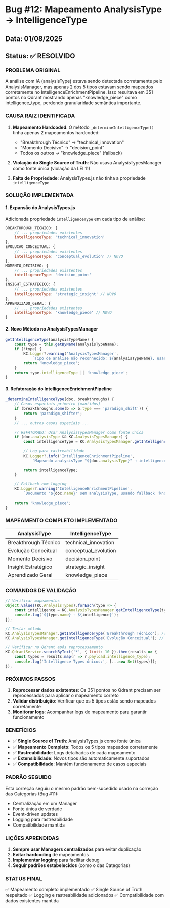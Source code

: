 # Bug #12: Mapeamento AnalysisType → IntelligenceType
## Data: 01/08/2025
## Status: ✅ RESOLVIDO

### PROBLEMA ORIGINAL
A análise com IA (analysisType) estava sendo detectada corretamente pelo AnalysisManager, mas apenas 2 dos 5 tipos estavam sendo mapeados corretamente no IntelligenceEnrichmentPipeline. Isso resultava em 351 pontos no Qdrant mostrando apenas "knowledge_piece" como intelligence_type, perdendo granularidade semântica importante.

### CAUSA RAIZ IDENTIFICADA
1. **Mapeamento Hardcoded**: O método `_determineIntelligenceType()` tinha apenas 2 mapeamentos hardcoded:
   - "Breakthrough Técnico" → "technical_innovation"
   - "Momento Decisivo" → "decision_point"
   - Todos os outros → "knowledge_piece" (fallback)

2. **Violação do Single Source of Truth**: Não usava AnalysisTypesManager como fonte única (violação da LEI 11)

3. **Falta de Propriedade**: AnalysisTypes.js não tinha a propriedade `intelligenceType`

### SOLUÇÃO IMPLEMENTADA

#### 1. Expansão do AnalysisTypes.js
Adicionada propriedade `intelligenceType` em cada tipo de análise:

```javascript
BREAKTHROUGH_TECNICO: {
    // ... propriedades existentes
    intelligenceType: 'technical_innovation'
},
EVOLUCAO_CONCEITUAL: {
    // ... propriedades existentes
    intelligenceType: 'conceptual_evolution' // NOVO
},
MOMENTO_DECISIVO: {
    // ... propriedades existentes
    intelligenceType: 'decision_point'
},
INSIGHT_ESTRATEGICO: {
    // ... propriedades existentes
    intelligenceType: 'strategic_insight' // NOVO
},
APRENDIZADO_GERAL: {
    // ... propriedades existentes
    intelligenceType: 'knowledge_piece' // NOVO
}
```

#### 2. Novo Método no AnalysisTypesManager
```javascript
getIntelligenceType(analysisTypeName) {
    const type = this.getByName(analysisTypeName);
    if (!type) {
        KC.Logger?.warning('AnalysisTypesManager', 
            `Tipo de análise não reconhecido: ${analysisTypeName}, usando fallback 'knowledge_piece'`);
        return 'knowledge_piece';
    }
    return type.intelligenceType || 'knowledge_piece';
}
```

#### 3. Refatoração do IntelligenceEnrichmentPipeline
```javascript
_determineIntelligenceType(doc, breakthroughs) {
    // Casos especiais primeiro (mantidos)
    if (breakthroughs.some(b => b.type === 'paradigm_shift')) {
        return 'paradigm_shifter';
    }
    // ... outros casos especiais ...
    
    // REFATORADO: Usar AnalysisTypesManager como fonte única
    if (doc.analysisType && KC.AnalysisTypesManager) {
        const intelligenceType = KC.AnalysisTypesManager.getIntelligenceType(doc.analysisType);
        
        // Log para rastreabilidade
        KC.Logger?.info('IntelligenceEnrichmentPipeline', 
            `Mapeando analysisType "${doc.analysisType}" → intelligenceType "${intelligenceType}" para documento "${doc.name}"`);
        
        return intelligenceType;
    }
    
    // Fallback com logging
    KC.Logger?.warning('IntelligenceEnrichmentPipeline', 
        `Documento "${doc.name}" sem analysisType, usando fallback 'knowledge_piece'`);
    
    return 'knowledge_piece';
}
```

### MAPEAMENTO COMPLETO IMPLEMENTADO
| AnalysisType | IntelligenceType |
|--------------|------------------|
| Breakthrough Técnico | technical_innovation |
| Evolução Conceitual | conceptual_evolution |
| Momento Decisivo | decision_point |
| Insight Estratégico | strategic_insight |
| Aprendizado Geral | knowledge_piece |

### COMANDOS DE VALIDAÇÃO
```javascript
// Verificar mapeamentos
Object.values(KC.AnalysisTypes).forEach(type => {
    const intelligence = KC.AnalysisTypesManager.getIntelligenceType(type.name);
    console.log(`${type.name} → ${intelligence}`);
});

// Testar método
KC.AnalysisTypesManager.getIntelligenceType('Breakthrough Técnico'); // 'technical_innovation'
KC.AnalysisTypesManager.getIntelligenceType('Evolução Conceitual'); // 'conceptual_evolution'

// Verificar no Qdrant após reprocessamento
KC.QdrantService.searchByText('*', { limit: 10 }).then(results => {
    const types = results.map(r => r.payload.intelligence_type);
    console.log('Intelligence Types únicos:', [...new Set(types)]);
});
```

### PRÓXIMOS PASSOS
1. **Reprocessar dados existentes**: Os 351 pontos no Qdrant precisam ser reprocessados para aplicar o mapeamento correto
2. **Validar distribuição**: Verificar que os 5 tipos estão sendo mapeados corretamente
3. **Monitorar logs**: Acompanhar logs de mapeamento para garantir funcionamento

### BENEFÍCIOS
- ✅ **Single Source of Truth**: AnalysisTypes.js como fonte única
- ✅ **Mapeamento Completo**: Todos os 5 tipos mapeados corretamente
- ✅ **Rastreabilidade**: Logs detalhados de cada mapeamento
- ✅ **Extensibilidade**: Novos tipos são automaticamente suportados
- ✅ **Compatibilidade**: Mantém funcionamento de casos especiais

### PADRÃO SEGUIDO
Esta correção seguiu o mesmo padrão bem-sucedido usado na correção das Categorias (Bug #11):
- Centralização em um Manager
- Fonte única de verdade
- Event-driven updates
- Logging para rastreabilidade
- Compatibilidade mantida

### LIÇÕES APRENDIDAS
1. **Sempre usar Managers centralizados** para evitar duplicação
2. **Evitar hardcoding** de mapeamentos
3. **Implementar logging** para facilitar debug
4. **Seguir padrões estabelecidos** (como o das Categorias)

### STATUS FINAL
✅ Mapeamento completo implementado
✅ Single Source of Truth respeitado
✅ Logging e rastreabilidade adicionados
✅ Compatibilidade com dados existentes mantida